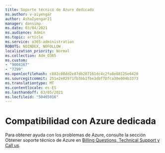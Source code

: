 ```yaml
---
title: Soporte técnico de Azure dedicado
ms.author: v-aiyengar
author: AshaIyengar21
manager: dansimp
ms.date: 03/04/2021
ms.audience: Admin
ms.topic: article
ms.service: o365-administration
ROBOTS: NOINDEX, NOFOLLOW
localization_priority: Normal
ms.collection: Adm_O365
ms.custom:
- "9004167"
- "7299"
ms.openlocfilehash: c882c08dd2e87db207161dc4c2fa8e88125e6420
ms.sourcegitcommit: 251e2e82571fb3bb1fbe3dbf7bfca30e004b3373
ms.translationtype: MT
ms.contentlocale: es-ES
ms.lasthandoff: 03/05/2021
ms.locfileid: "50465016"
---
```

# <a name="dedicated-azure-support"></a>Compatibilidad con Azure dedicada

Para obtener ayuda con los problemas de Azure, consulte la sección Obtener soporte técnico de Azure en [Billing Questions, Technical Support y Call us](https://go.microsoft.com/fwlink/?linkid=2081348).
